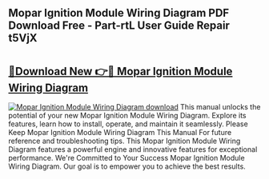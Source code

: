 ## Mopar Ignition Module Wiring Diagram PDF Download Free - Part-rtL User Guide Repair t5VjX

# <h2><a href="http://dfkl71.blite.top/?on=Mopar+Ignition+Module+Wiring+Diagram">🔗Download New 👉🔴 Mopar Ignition Module Wiring Diagram</a></h2>

[![Mopar Ignition Module Wiring Diagram download](https://i.imgur.com/lujVjoI.png)](http://dfkl71.blite.top/?on=Mopar+Ignition+Module+Wiring+Diagram)
This manual unlocks the potential of your new Mopar Ignition Module Wiring Diagram. Explore its features, learn how to install, operate, and maintain it seamlessly. Please Keep Mopar Ignition Module Wiring Diagram This Manual For future reference and troubleshooting tips. This Mopar Ignition Module Wiring Diagram features a powerful engine and innovative features for exceptional performance. We're Committed to Your Success Mopar Ignition Module Wiring Diagram. Our goal is to empower you to achieve the best results.
